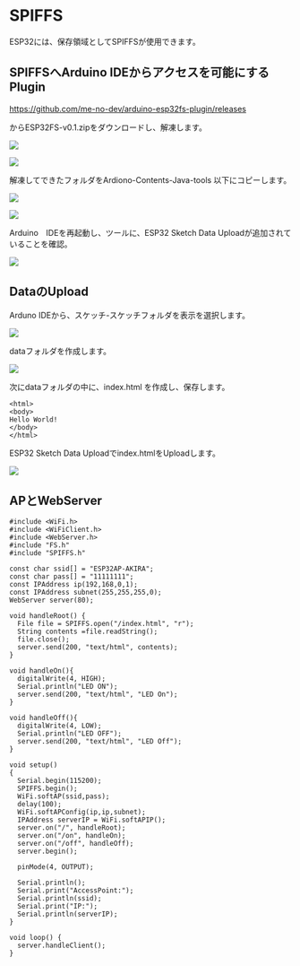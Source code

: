 # SPIFFS

ESP32には、保存領域としてSPIFFSが使用できます。

## SPIFFSへArduino IDEからアクセスを可能にするPlugin

https://github.com/me-no-dev/arduino-esp32fs-plugin/releases

からESP32FS-v0.1.zipをダウンロードし、解凍します。

![](./img/spiffs001.png)

![](./img/spiffs002.png)

解凍してできたフォルダをArdiono-Contents-Java-tools 以下にコピーします。

![](./img/spiffs003.png)

![](./img/spiffs004.png)

Arduino　IDEを再起動し、ツールに、ESP32 Sketch Data Uploadが追加されていることを確認。

![](./img/spiffs005.png)

## DataのUpload

Arduno IDEから、スケッチ-スケッチフォルダを表示を選択します。

![](./img/spiffs006.png)

dataフォルダを作成します。

![](./img/spiffs007.png)

次にdataフォルダの中に、index.html を作成し、保存します。

```
<html>
<body>
Hello World!
</body>
</html>
```

ESP32 Sketch Data Uploadでindex.htmlをUploadします。

![](./img/spiffs005.png)

## APとWebServer

```
#include <WiFi.h>
#include <WiFiClient.h>
#include <WebServer.h>
#include "FS.h"
#include "SPIFFS.h"

const char ssid[] = "ESP32AP-AKIRA";
const char pass[] = "11111111";
const IPAddress ip(192,168,0,1);
const IPAddress subnet(255,255,255,0);
WebServer server(80);

void handleRoot() {
  File file = SPIFFS.open("/index.html", "r");
  String contents =file.readString();
  file.close();
  server.send(200, "text/html", contents);
}

void handleOn(){
  digitalWrite(4, HIGH);
  Serial.println("LED ON");
  server.send(200, "text/html", "LED On");
}

void handleOff(){
  digitalWrite(4, LOW);
  Serial.println("LED OFF");
  server.send(200, "text/html", "LED Off");
}

void setup()
{
  Serial.begin(115200);
  SPIFFS.begin();
  WiFi.softAP(ssid,pass);
  delay(100);
  WiFi.softAPConfig(ip,ip,subnet);
  IPAddress serverIP = WiFi.softAPIP();
  server.on("/", handleRoot);
  server.on("/on", handleOn);
  server.on("/off", handleOff);
  server.begin();

  pinMode(4, OUTPUT);

  Serial.println();
  Serial.print("AccessPoint:");
  Serial.println(ssid);
  Serial.print("IP:");
  Serial.println(serverIP);
}

void loop() {
  server.handleClient();
}
```



